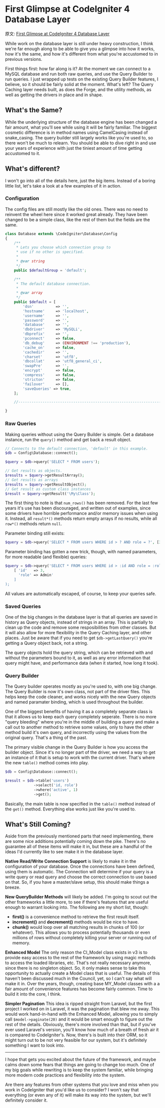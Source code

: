 # First Glimpse at CodeIgniter 4 Database Layer

原文: [First Glimpse at CodeIgniter 4 Database Layer](http://blog.newmythmedia.com/blog/show/2016-04-01_FirstGlimpseatCodeIgniter4DatabaseLayer)

While work on the database layer is still under heavy construction, I think we're far enough along to be able to give you a glimpse into how it works, how it's the same, and how it's different from what you're accustomed to in previous versions.

First things first: how far along is it? At the moment we can connect to a MySQL database and run both raw queries, and use the Query Builder to run queries. I just wrapped up tests on the existing Query Builder features, I believe, so it should be fairly solid at the moment. What's left? The Query Caching layer needs built, as does the Forge, and the utility methods, as well as getting the drivers in place and in shape.

## What's the Same?

While the underlying structure of the database engine has been changed a fair amount, what you'll see while using it will be fairly familiar. The biggest cosmetic difference is in method names using CamelCasing instead of snake_casing. The query builder still largely works like you're used to, so there won't be much to relearn. You should be able to dive right in and use your years of experience with just the tiniest amount of time getting accustomed to it.

## What's different?

I won't go into all of the details here, just the big items. Instead of a boring little list, let's take a look at a few examples of it in action.

### Configuration

The config files are still mostly like the old ones. There was no need to reinvent the wheel here since it worked great already. They have been changed to be a simple class, like the rest of them but the fields are the same.

```php
class Database extends \CodeIgniter\Database\Config
{
    /**
     * Lets you choose which connection group to
     * use if no other is specified.
     *
     * @var string
     */
    public $defaultGroup = 'default';

    /**
     * The default database connection.
     *
     * @var array
     */
    public $default = [
        'dsn'          => '',
        'hostname'     => 'localhost',
        'username'     => '',
        'password'     => '',
        'database'     => '',
        'dbdriver'     => 'MySQLi',
        'dbprefix'     => '',
        'pconnect'     => false,
        'db_debug'     => (ENVIRONMENT !== 'production'),
        'cache_on'     => false,
        'cachedir'     => '',
        'charset'      => 'utf8',
        'dbcollat'     => 'utf8_general_ci',
        'swapPre'      => '',
        'encrypt'      => false,
        'compress'     => false,
        'stricton'     => false,
        'failover'     => [],
        'saveQueries' => true,
    ];

    //--------------------------------------------------------------------

}
```

### Raw Queries

Making queries without using the Query Builder is simple. Get a database instance, run the `query()` method and get back a result object.

```php
// Connects to the default connection, 'default' in this example.
$db = Config\Database::connect();

$query = $db->query('SELECT * FROM users');

// Get results as objects.
$results = $query->getResultArray();
// Get results as arrays
$results = $query->getResultObject();
// Get result as custom class instances
$result = $query->getResult('\My\Class');
```

The first thing to note is that `num_rows()` has been removed. For the last few years it's use has been discouraged, and written out of examples, since some drivers have horrible performance and/or memory issues when using it. Instead, all `result*()` methods return empty arrays if no results, while all `row*()` methods return `null`.

Parameter binding still exists:

```php
$query = $db->query('SELECT * FROM users WHERE id > ? AND role = ?', [3, 'Admin']);
```

Parameter binding has gotten a new trick, though, with named parameters, for more readable (and flexible) queries:

```php
$query = $db->query('SELECT * FROM users WHERE id > :id AND role = :role',
    [ 'id'   => 3,
      'role' => Admin'
    ]
);
```

All values are automatically escaped, of course, to keep your queries safe.

### Saved Queries

One of the big changes in the database layer is that all queries are saved in history as Query objects, instead of strings in an array. This is partially to clean up the code and remove some resposibilities from other classes. But it will also allow for more flexibility in the Query Caching layer, and other places. Just be aware that if you need to get `$db->getLastQuery()` you're getting a Query object back, not a string.

The query objects hold the query string, which can be retrieved with and without the parameters bound to it, as well as any error information that query might have, and performance data (when it started, how long it took).

### Query Builder

The Query builder operates mostly as you're used to, with one big change. The Query Builder is now it's own class, not part of the driver files. This helps keep the code cleaner, and works nicely with the new Query objects and named paramater binding, which is used throughout the builder.

One of the biggest benefits of having it as a completely separate class is that it allows us to keep each query completely seperate. There is no more "query bleeding" where you're in the middle of building a query and make a call out to another method to retrieve some values, only to have the other method build it's own query, and incorrectly using the values from the original query. That's a thing of the past.

The primary visible change in the Query Builder is how you access the builder object. Since it's no longer part of the driver, we need a way to get an instance of it that is setup to work with the current driver. That's where the new `table()` method comes into play.

```php
$db = Config\Database::connect();

$result = $db->table('users')
             ->select('id, role')
             ->where('active', 1)
             ->get();
```

Basically, the main table is now specified in the `table()` method instead of the `get()` method. Everything else works just like you're used to.

## What's Still Coming?

Aside from the previously mentioned parts that need implementing, there are some nice additions potentially coming down the pike. There's no guarantee all of these items will make it in, but these are a handful of the ideas I'd currently like to see make it in the database layer.

**Native Read/Write Connection Support** is likely to make it in the configuration of your database. Once the connections have been defined, using them is automatic. The Connection will determine if your query is a write query or read query and choose the correct connection to use based on that. So, if you have a master/slave setup, this should make things a breeze.

**New QueryBuilder Methods** will likely be added. I'm going to scout out the other frameworks a little more, to see if there's features that are useful enough to warrant looking into. The following are my short list, though:

*    **first()** is a convenience method to retrieve the first result itself.
*    **increment()** and **decrement()** methods would be nice to have.
*    **chunk()** would loop over all matching results in chunks of 100 (or whatever). This allows you to process potentially thousands or even millions of rows without completely killing your server or running out of memory.

**Enhanced Model** The only reason the CI_Model class exists in v3 is to provide easy access to the rest of the framework by using magic methods to access the loaded libraries, etc. That's not really necessary anymore, since there is no singleton object. So, it only makes sense to take this opportunity to actually create a Model class that is useful. The details of this haven't been discussed much in the Council, yet, so I can't say what will make it in. Over the years, though, creating base MY_Model classes with a a fair amount of convenience features has become fairly common. Time to build it into the core, I think.

**Simpler Pagination** This idea is ripped straight from Laravel, but the first project I worked on in Laravel, it was the pagination that blew me away. This would work hand-in-hand with the Enhanced Model, allowing you to simply call `$model->paginate(20)` and it would be smart enough to figure out the rest of the details. Obviously, there's more involved than that, but if you've ever used Laravel's version, you'll know how much of a breath of fresh air it is compared to CodeIgniter's. Now, there's is built into their ORM, so it might turn out to be not very feasible for our system, but it's definitely something I want to look into.

___

I hope that gets you excited about the future of the framework, and maybe calms down some fears that things are going to change too much. One of my big goals while rewriting is to keep the system familiar, while bringing more modern code practices and flexibility into the system.

Are there any features from other systems that you love and miss when you work in CodeIgniter that you'd like us to consider? I won't say that everything (or even any of it) will make its way into the system, but we'll definitely consider it.
